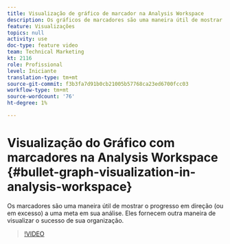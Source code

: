 ```yaml
---
title: Visualização de gráfico de marcador na Analysis Workspace
description: Os gráficos de marcadores são uma maneira útil de mostrar o progresso em direção (ou em excesso) a uma meta na sua análise. Eles fornecem outra maneira de visualizar o sucesso de sua organização.
feature: Visualizações
topics: null
activity: use
doc-type: feature video
team: Technical Marketing
kt: 2116
role: Profissional
level: Iniciante
translation-type: tm+mt
source-git-commit: f3b3fa7d91b0cb21005b57768ca23ed6700fcc03
workflow-type: tm+mt
source-wordcount: '76'
ht-degree: 1%

---
```



#  Visualização do   Gráfico com marcadores na Analysis Workspace  {#bullet-graph-visualization-in-analysis-workspace}

 Os marcadores são uma maneira útil de mostrar o progresso em direção (ou em excesso) a uma meta em sua análise. Eles fornecem outra maneira de visualizar o sucesso de sua organização.

>[!VIDEO](https://video.tv.adobe.com/v/23989/?quality=12)
